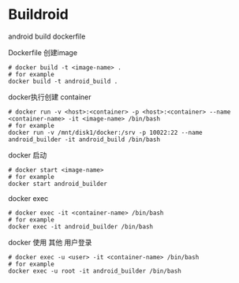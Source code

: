 # Buildroid
android build dockerfile

Dockerfile 创建image

    # docker build -t <image-name> .
    # for example
    docker build -t android_build .
    
docker执行创建 container

    # docker run -v <host>:<container> -p <host>:<container> --name <container-name> -it <image-name> /bin/bash
    # for example
    docker run -v /mnt/disk1/docker:/srv -p 10022:22 --name android_builder -it android_build /bin/bash
    
docker 启动
    
    # docker start <image-name>
    # for example
    docker start android_builder

docker exec

    # docker exec -it <container-name> /bin/bash
    # for example
    docker exec -it android_builder /bin/bash

docker 使用 其他 用户登录

    # docker exec -u <user> -it <container-name> /bin/bash
    # for example
    docker exec -u root -it android_builder /bin/bash
    
